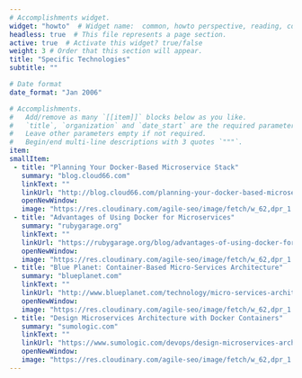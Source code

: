 ```yaml
---
# Accomplishments widget.
widget: "howto"  # Widget name:  common, howto perspective, reading, cd-with-jenkins-and-docker  etc
headless: true  # This file represents a page section.
active: true  # Activate this widget? true/false
weight: 3 # Order that this section will appear.
title: "Specific Technologies"
subtitle: ""

# Date format
date_format: "Jan 2006"

# Accomplishments.
#   Add/remove as many `[[item]]` blocks below as you like.
#   `title`, `organization` and `date_start` are the required parameters.
#   Leave other parameters empty if not required.
#   Begin/end multi-line descriptions with 3 quotes `"""`.
item:
smallItem: 
 - title: "Planning Your Docker-Based Microservice Stack"
   summary: "blog.cloud66.com"
   linkText: ""
   linkUrl: "http://blog.cloud66.com/planning-your-docker-based-microservice-stack/"
   openNewWindow: 
   image: "https://res.cloudinary.com/agile-seo/image/fetch/w_62,dpr_1.0,d_blank_am8gzx.png/https%3A%2F%2Flogo.clearbit.com%2Fblog.cloud66.com%3Fsize%3D250" 
 - title: "Advantages of Using Docker for Microservices"
   summary: "rubygarage.org"
   linkText: ""
   linkUrl: "https://rubygarage.org/blog/advantages-of-using-docker-for-microservices"
   openNewWindow: 
   image: "https://res.cloudinary.com/agile-seo/image/fetch/w_62,dpr_1.0,d_blank_am8gzx.png/https%3A%2F%2Flogo.clearbit.com%2Frubygarage.org%3Fsize%3D250" 
 - title: "Blue Planet: Container-Based Micro-Services Architecture"
   summary: "blueplanet.com"
   linkText: ""
   linkUrl: "http://www.blueplanet.com/technology/micro-services-architecture.html"
   openNewWindow: 
   image: "https://res.cloudinary.com/agile-seo/image/fetch/w_62,dpr_1.0,d_blank_am8gzx.png/https%3A%2F%2Flogo.clearbit.com%2Fblueplanet.com%3Fsize%3D250" 
 - title: "Design Microservices Architecture with Docker Containers"
   summary: "sumologic.com"
   linkText: ""
   linkUrl: "https://www.sumologic.com/devops/design-microservices-architecture-with-docker-containers/"
   openNewWindow: 
   image: "https://res.cloudinary.com/agile-seo/image/fetch/w_62,dpr_1.0,d_blank_am8gzx.png/https%3A%2F%2Flogo.clearbit.com%2Fsumologic.com%3Fsize%3D250" 
---
```

